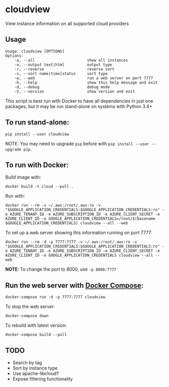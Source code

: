 # cloudview
View instance information on all supported cloud providers

## Usage

```
Usage: cloudview [OPTIONS]
Options:
    -a, --all                       show all instances
    -o, --output text|html          output type
    -r, --reverse                   reverse sort
    -s, --sort name|time|status     sort type
    -w, --web                       run a web server on port 7777
    -h, --help                      show this help message and exit
    -d, --debug                     debug mode
    -V, --version                   show version and exit
```

This script is best run with Docker to have all dependencies in just one packages, but it may be run stand-alone on systems with Python 3.4+

## To run stand-alone:

```
pip install --user cloudview
```

NOTE: You may need to upgrade `pip` before with `pip install --user --upgrade pip`.

## To run with Docker:

Build image with:
```
docker build -t cloud --pull .
```

Run with:
```
docker run --rm -v ~/.aws:/root/.aws:ro -v "$GOOGLE_APPLICATION_CREDENTIALS:$GOOGLE_APPLICATION_CREDENTIALS:ro" -e AZURE_TENANT_ID -e AZURE_SUBSCRIPTION_ID -e AZURE_CLIENT_SECRET -e AZURE_CLIENT_ID -e GOOGLE_APPLICATION_CREDENTIALS=/root/$(basename $GOOGLE_APPLICATION_CREDENTIALS) cloudview --all --web
```

To set up a web server showing this information running on port 7777:
```
docker run --rm -d -p 7777:7777 -v ~/.aws:/root/.aws:ro -v "$GOOGLE_APPLICATION_CREDENTIALS:$GOOGLE_APPLICATION_CREDENTIALS:ro" -e AZURE_TENANT_ID -e AZURE_SUBSCRIPTION_ID -e AZURE_CLIENT_SECRET -e AZURE_CLIENT_ID -e GOOGLE_APPLICATION_CREDENTIALS cloudview --all --web
```

**NOTE**: To change the port to 8000, use `-p 8000:7777`

## Run the web server with [Docker Compose](https://docs.docker.com/compose/install/):

```
docker-compose run -d -p 7777:7777 cloudview
```

To stop the web server:
```
docker-compose down
```

To rebuild with latest version:
```
docker-compose build --pull
```

## TODO
  - Search by tag
  - Sort by instance type
  - Use apache-libcloud?
  - Expose filtering functionality
